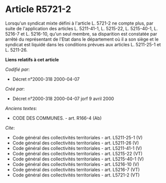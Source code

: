 # Article R5721-2

Lorsqu'un syndicat mixte défini à l'article L. 5721-2 ne compte plus, par suite de l'application des articles L. 5211-41-1,
L. 5215-22, L. 5215-40-1, L. 5216-7 et L. 5216-10, qu'un seul membre, sa disparition est constatée par arrêté du représentant
de l'Etat dans le département où il a son siège et le syndicat est liquidé dans les conditions prévues aux articles L.
5211-25-1 et L. 5211-26.

**Liens relatifs à cet article**

_Codifié par_:

  - Décret n°2000-318 2000-04-07

_Créé par_:

  - Décret n°2000-318 2000-04-07 jorf 9 avril 2000

_Anciens textes_:

  - CODE DES COMMUNES. - art. R166-4 (Ab)

_Cite_:

  - Code général des collectivités territoriales - art. L5211-25-1 (V)
  - Code général des collectivités territoriales - art. L5211-26 (V)
  - Code général des collectivités territoriales - art. L5211-41-1 (V)
  - Code général des collectivités territoriales - art. L5215-22 (VT)
  - Code général des collectivités territoriales - art. L5215-40-1 (V)
  - Code général des collectivités territoriales - art. L5216-10 (V)
  - Code général des collectivités territoriales - art. L5216-7 (VT)
  - Code général des collectivités territoriales - art. L5721-2 (VT)
